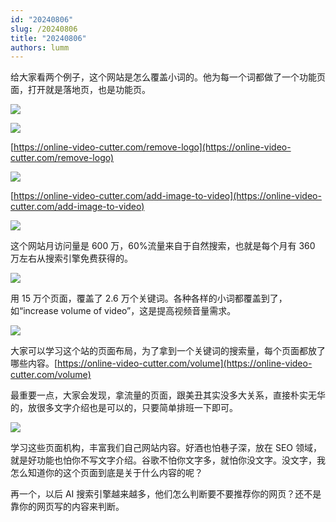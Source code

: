 ```yaml
---
id: "20240806"
slug: /20240806
title: "20240806"
authors: lumm
---
```

给大家看两个例子，这个网站是怎么覆盖小词的。他为每一个词都做了一个功能页面，打开就是落地页，也是功能页。

![](https://images.lummstudio.com/images/2024/08/miniclass/20240806-01.jpg)

![](https://images.lummstudio.com/images/2024/08/miniclass/20240806-02.jpg)

[https://online-video-cutter.com/remove-logo](https://online-video-cutter.com/remove-logo)

![](https://images.lummstudio.com/images/2024/08/miniclass/20240806-03.jpg)

[https://online-video-cutter.com/add-image-to-video](https://online-video-cutter.com/add-image-to-video)

![](https://images.lummstudio.com/images/2024/08/miniclass/20240806-04.jpg)

这个网站月访问量是 600 万，60%流量来自于自然搜索，也就是每个月有 360 万左右从搜索引擎免费获得的。

![](https://images.lummstudio.com/images/2024/08/miniclass/20240806-05.jpg)

用 15 万个页面，覆盖了 2.6 万个关键词。各种各样的小词都覆盖到了，如“increase volume of video”，这是提高视频音量需求。

![](https://images.lummstudio.com/images/2024/08/miniclass/20240806-06.jpg)

大家可以学习这个站的页面布局，为了拿到一个关键词的搜索量，每个页面都放了哪些内容。[https://online-video-cutter.com/volume](https://online-video-cutter.com/volume)

最重要一点，大家会发现，拿流量的页面，跟美丑其实没多大关系，直接朴实无华的，放很多文字介绍也是可以的，只要简单排班一下即可。

![](https://images.lummstudio.com/images/2024/08/miniclass/20240806-07.jpg)

学习这些页面机构，丰富我们自己网站内容。好酒也怕巷子深，放在 SEO 领域，就是好功能也怕你不写文字介绍。谷歌不怕你文字多，就怕你没文字。没文字，我怎么知道你的这个页面到底是关于什么内容的呢？

再一个，以后 AI 搜索引擎越来越多，他们怎么判断要不要推荐你的网页？还不是靠你的网页写的内容来判断。